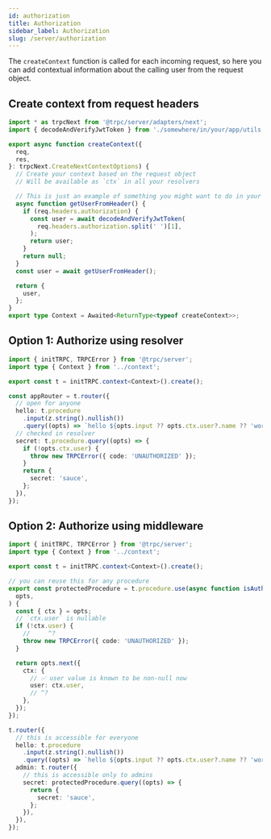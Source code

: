 ```yaml
---
id: authorization
title: Authorization
sidebar_label: Authorization
slug: /server/authorization
---
```


The `createContext` function is called for each incoming request, so here you can add contextual information about the calling user from the request object.

## Create context from request headers

```ts title='server/context.ts'
import * as trpcNext from '@trpc/server/adapters/next';
import { decodeAndVerifyJwtToken } from './somewhere/in/your/app/utils';

export async function createContext({
  req,
  res,
}: trpcNext.CreateNextContextOptions) {
  // Create your context based on the request object
  // Will be available as `ctx` in all your resolvers

  // This is just an example of something you might want to do in your ctx fn
  async function getUserFromHeader() {
    if (req.headers.authorization) {
      const user = await decodeAndVerifyJwtToken(
        req.headers.authorization.split(' ')[1],
      );
      return user;
    }
    return null;
  }
  const user = await getUserFromHeader();

  return {
    user,
  };
}
export type Context = Awaited<ReturnType<typeof createContext>>;
```

## Option 1: Authorize using resolver

```ts title='server/routers/_app.ts'
import { initTRPC, TRPCError } from '@trpc/server';
import type { Context } from '../context';

export const t = initTRPC.context<Context>().create();

const appRouter = t.router({
  // open for anyone
  hello: t.procedure
    .input(z.string().nullish())
    .query((opts) => `hello ${opts.input ?? opts.ctx.user?.name ?? 'world'}`),
  // checked in resolver
  secret: t.procedure.query((opts) => {
    if (!opts.ctx.user) {
      throw new TRPCError({ code: 'UNAUTHORIZED' });
    }
    return {
      secret: 'sauce',
    };
  }),
});
```

## Option 2: Authorize using middleware

```ts title='server/routers/_app.ts'
import { initTRPC, TRPCError } from '@trpc/server';
import type { Context } from '../context';

export const t = initTRPC.context<Context>().create();

// you can reuse this for any procedure
export const protectedProcedure = t.procedure.use(async function isAuthed(
  opts,
) {
  const { ctx } = opts;
  // `ctx.user` is nullable
  if (!ctx.user) {
    //     ^?
    throw new TRPCError({ code: 'UNAUTHORIZED' });
  }

  return opts.next({
    ctx: {
      // ✅ user value is known to be non-null now
      user: ctx.user,
      // ^?
    },
  });
});

t.router({
  // this is accessible for everyone
  hello: t.procedure
    .input(z.string().nullish())
    .query((opts) => `hello ${opts.input ?? opts.ctx.user?.name ?? 'world'}`),
  admin: t.router({
    // this is accessible only to admins
    secret: protectedProcedure.query((opts) => {
      return {
        secret: 'sauce',
      };
    }),
  }),
});
```
